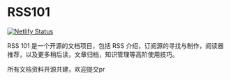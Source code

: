 # RSS101
[![Netlify Status](https://api.netlify.com/api/v1/badges/e4b2d0dc-a95f-493e-8188-a58caaf341d1/deploy-status)](https://app.netlify.com/sites/rss101/deploys)


RSS 101 是一个开源的文档项目，包括 RSS 介绍，订阅源的寻找与制作，阅读器推荐，以及更多稍后读，文章归档，知识管理等高阶使用技巧。


所有文档资料开源共建，欢迎提交pr